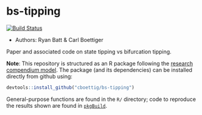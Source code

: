 # bs-tipping

[![Build Status](https://travis-ci.org/cboettig/bs-tipping.svg?branch=master)](https://travis-ci.org/cboettig/bs-tipping)

- Authors: Ryan Batt & Carl Boettiger

Paper and associated code on state tipping vs bifurcation tipping.

**Note**: This repository is structured as an R package following the [research compendium model](https://doi.org/10.7287/peerj.preprints.3192v1).  The package (and its dependencies) can be installed directly from github using:

```r
devtools::install_github("cboettig/bs-tipping")
```

General-purpose functions are found in the `R/` directory; code to reproduce the results shown are found in [`pkgBuild`](/pkgBuild).  


